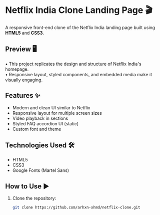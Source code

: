 # Netflix India Clone Landing Page 🎬

A responsive front-end clone of the Netflix India landing page built using **HTML5** and **CSS3**.

## Preview 🖥️
• This project replicates the design and structure of Netflix India's homepage.  
• Responsive layout, styled components, and embedded media make it visually engaging.

## Features ✨
- Modern and clean UI similar to Netflix
- Responsive layout for multiple screen sizes
- Video playback in sections
- Styled FAQ accordion UI (static)
- Custom font and theme

## Technologies Used 🛠️
- HTML5
- CSS3
- Google Fonts (Martel Sans)

## How to Use ▶️
1. Clone the repository:
   ```bash
   git clone https://github.com/arhxn-xhmd/netflix-clone.git